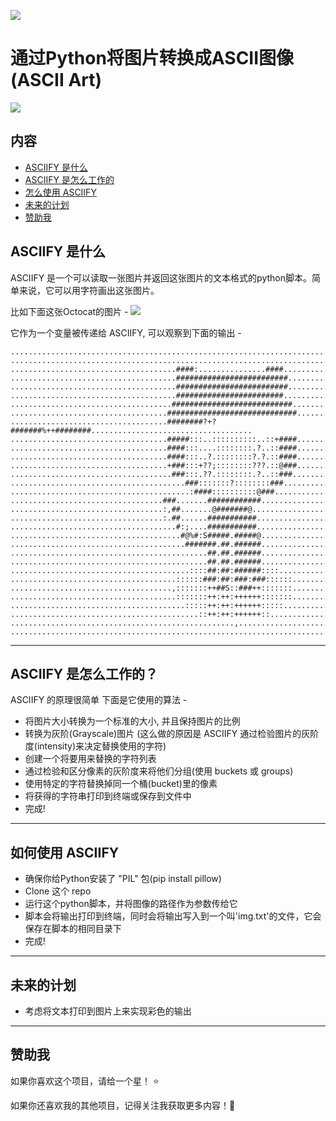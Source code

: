 ![](https://github.com/RameshAditya/asciify/blob/master/github-resources/logo.JPG)
# 通过Python将图片转换成ASCII图像(ASCII Art)

![](https://github.com/RameshAditya/asciify/blob/master/github-resources/sample.gif)

## 内容
- [ASCIIFY 是什么](#what-asciify-is)
- [ASCIIFY 是怎么工作的](#how-asciify-works)
- [怎么使用 ASCIIFY](#how-to-use-asciify)
- [未来的计划](#future-plans)
- [赞助我](#support-me)

## ASCIIFY 是什么
ASCIIFY 是一个可以读取一张图片并返回这张图片的文本格式的python脚本。简单来说，它可以用字符画出这张图片。

比如下面这张Octocat的图片 - 
![](https://github.com/RameshAditya/asciify/blob/master/octocat.png)

它作为一个变量被传递给 ASCIIFY, 可以观察到下面的输出 -

```
....................................................................................................
....................................................................................................
.....................................####:...............####.......................................
.....................................#########################......................................
.....................................#########################......................................
.....................................########################.......................................
....................................###########################.....................................
...................................#############################....................................
...................................########?+?#######%++########....................................
...................................#####:::..::::::::::..::+####....................................
...................................####:::....::::::::.?..::####....................................
...................................####:::..?.::::::::?.?.::####....................................
...................................+###:::+??;::::::::???.::@###....................................
....................................###:::.??.::::::::.?..::###.....................................
.......................................###:::::::?::::::::###.......................................
........................................:####::::::::::@###.........................................
..................................###.......############............................................
..................................:,##.......@#######@..............................................
..................................:.##......###########.............................................
.....................................#:;....###########.............................................
......................................#@%#:S#####.#####@............................................
.......................................#######.##.######............................................
............................................##.##.######............................................
............................................##.##.######............................................
........................................::::##:##:######::::........................................
.....................................::::::###:##:###:###::::::.....................................
....................................,:::::::++##S::###++:::::::.....................................
.....................................:::::::++:++:++++++:::::::.....................................
.......................................:::::++:++:++++++:::::.......................................
..........................................::++:++:++++++::..........................................
..................................................,.................................................
....................................................................................................
```
-------------------------------------------------------------------------------------------------------
## ASCIIFY 是怎么工作的？
ASCIIFY 的原理很简单
下面是它使用的算法 -
- 将图片大小转换为一个标准的大小, 并且保持图片的比例
- 转换为灰阶(Grayscale)图片 (这么做的原因是 ASCIIFY 通过检验图片的灰阶度(intensity)来决定替换使用的字符)
- 创建一个将要用来替换的字符列表
- 通过检验和区分像素的灰阶度来将他们分组(使用 buckets 或 groups)
- 使用特定的字符替换掉同一个桶(bucket)里的像素
- 将获得的字符串打印到终端或保存到文件中
- 完成!

-------------------------------------------------------------------------------------------------------
## 如何使用 ASCIIFY
- 确保你给Python安装了 "PIL" 包(pip install pillow)
- Clone 这个 repo
- 运行这个python脚本，并将图像的路径作为参数传给它
- 脚本会将输出打印到终端，同时会将输出写入到一个叫'img.txt'的文件，它会保存在脚本的相同目录下
- 完成!

-------------------------------------------------------------------------------------------------------
## 未来的计划
- 考虑将文本打印到图片上来实现彩色的输出

-------------------------------------------------------------------------------------------------------
## 赞助我
如果你喜欢这个项目，请给一个星！ :star:

如果你还喜欢我的其他项目，记得关注我获取更多内容！:slightly_smiling_face:
